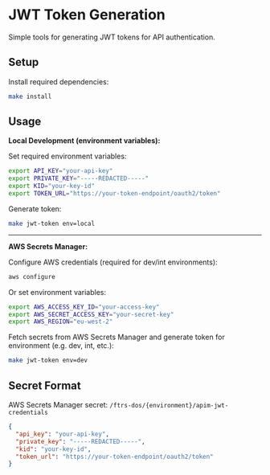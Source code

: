 # JWT Token Generation

Simple tools for generating JWT tokens for API authentication.

## Setup

Install required dependencies:

```bash
make install
```

## Usage

**Local Development (environment variables):**

Set required environment variables:

```bash
export API_KEY="your-api-key"
export PRIVATE_KEY="-----REDACTED-----"
export KID="your-key-id"
export TOKEN_URL="https://your-token-endpoint/oauth2/token"
```

Generate token:

```bash
make jwt-token env=local
```

---

**AWS Secrets Manager:**

Configure AWS credentials (required for dev/int environments):

```bash
aws configure
```

Or set environment variables:

```bash
export AWS_ACCESS_KEY_ID="your-access-key"
export AWS_SECRET_ACCESS_KEY="your-secret-key"
export AWS_REGION="eu-west-2"
```

Fetch secrets from AWS Secrets Manager and generate token for environment (e.g. dev, int, etc.):

```bash
make jwt-token env=dev
```

## Secret Format

AWS Secrets Manager secret:
`/ftrs-dos/{environment}/apim-jwt-credentials`

```json
{
  "api_key": "your-api-key",
  "private_key": "-----REDACTED-----",
  "kid": "your-key-id",
  "token_url": "https://your-token-endpoint/oauth2/token"
}
```
